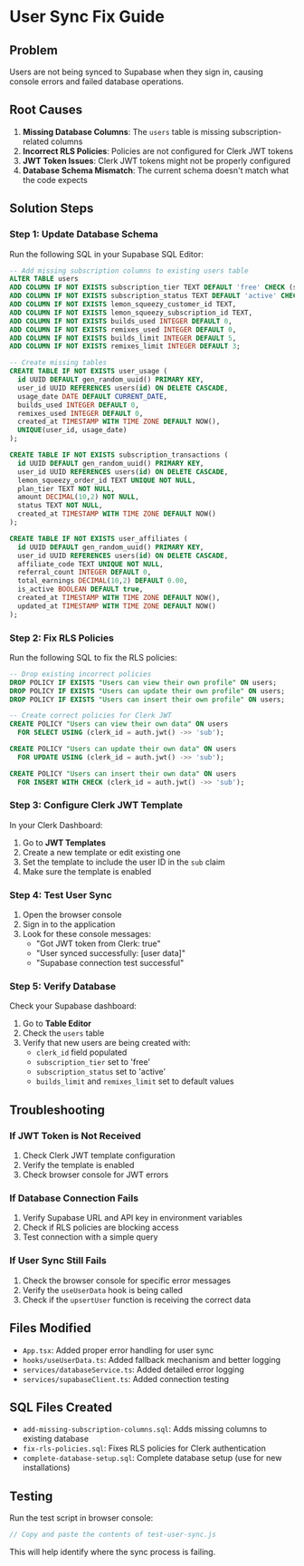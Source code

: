 # User Sync Fix Guide

## Problem
Users are not being synced to Supabase when they sign in, causing console errors and failed database operations.

## Root Causes
1. **Missing Database Columns**: The `users` table is missing subscription-related columns
2. **Incorrect RLS Policies**: Policies are not configured for Clerk JWT tokens
3. **JWT Token Issues**: Clerk JWT tokens might not be properly configured
4. **Database Schema Mismatch**: The current schema doesn't match what the code expects

## Solution Steps

### Step 1: Update Database Schema
Run the following SQL in your Supabase SQL Editor:

```sql
-- Add missing subscription columns to existing users table
ALTER TABLE users 
ADD COLUMN IF NOT EXISTS subscription_tier TEXT DEFAULT 'free' CHECK (subscription_tier IN ('free', 'basic', 'pro', 'enterprise')),
ADD COLUMN IF NOT EXISTS subscription_status TEXT DEFAULT 'active' CHECK (subscription_status IN ('active', 'inactive', 'cancelled', 'past_due')),
ADD COLUMN IF NOT EXISTS lemon_squeezy_customer_id TEXT,
ADD COLUMN IF NOT EXISTS lemon_squeezy_subscription_id TEXT,
ADD COLUMN IF NOT EXISTS builds_used INTEGER DEFAULT 0,
ADD COLUMN IF NOT EXISTS remixes_used INTEGER DEFAULT 0,
ADD COLUMN IF NOT EXISTS builds_limit INTEGER DEFAULT 5,
ADD COLUMN IF NOT EXISTS remixes_limit INTEGER DEFAULT 3;

-- Create missing tables
CREATE TABLE IF NOT EXISTS user_usage (
  id UUID DEFAULT gen_random_uuid() PRIMARY KEY,
  user_id UUID REFERENCES users(id) ON DELETE CASCADE,
  usage_date DATE DEFAULT CURRENT_DATE,
  builds_used INTEGER DEFAULT 0,
  remixes_used INTEGER DEFAULT 0,
  created_at TIMESTAMP WITH TIME ZONE DEFAULT NOW(),
  UNIQUE(user_id, usage_date)
);

CREATE TABLE IF NOT EXISTS subscription_transactions (
  id UUID DEFAULT gen_random_uuid() PRIMARY KEY,
  user_id UUID REFERENCES users(id) ON DELETE CASCADE,
  lemon_squeezy_order_id TEXT UNIQUE NOT NULL,
  plan_tier TEXT NOT NULL,
  amount DECIMAL(10,2) NOT NULL,
  status TEXT NOT NULL,
  created_at TIMESTAMP WITH TIME ZONE DEFAULT NOW()
);

CREATE TABLE IF NOT EXISTS user_affiliates (
  id UUID DEFAULT gen_random_uuid() PRIMARY KEY,
  user_id UUID REFERENCES users(id) ON DELETE CASCADE,
  affiliate_code TEXT UNIQUE NOT NULL,
  referral_count INTEGER DEFAULT 0,
  total_earnings DECIMAL(10,2) DEFAULT 0.00,
  is_active BOOLEAN DEFAULT true,
  created_at TIMESTAMP WITH TIME ZONE DEFAULT NOW(),
  updated_at TIMESTAMP WITH TIME ZONE DEFAULT NOW()
);
```

### Step 2: Fix RLS Policies
Run the following SQL to fix the RLS policies:

```sql
-- Drop existing incorrect policies
DROP POLICY IF EXISTS "Users can view their own profile" ON users;
DROP POLICY IF EXISTS "Users can update their own profile" ON users;
DROP POLICY IF EXISTS "Users can insert their own profile" ON users;

-- Create correct policies for Clerk JWT
CREATE POLICY "Users can view their own data" ON users
  FOR SELECT USING (clerk_id = auth.jwt() ->> 'sub');

CREATE POLICY "Users can update their own data" ON users
  FOR UPDATE USING (clerk_id = auth.jwt() ->> 'sub');

CREATE POLICY "Users can insert their own data" ON users
  FOR INSERT WITH CHECK (clerk_id = auth.jwt() ->> 'sub');
```

### Step 3: Configure Clerk JWT Template
In your Clerk Dashboard:

1. Go to **JWT Templates**
2. Create a new template or edit existing one
3. Set the template to include the user ID in the `sub` claim
4. Make sure the template is enabled

### Step 4: Test User Sync
1. Open the browser console
2. Sign in to the application
3. Look for these console messages:
   - "Got JWT token from Clerk: true"
   - "User synced successfully: [user data]"
   - "Supabase connection test successful"

### Step 5: Verify Database
Check your Supabase dashboard:

1. Go to **Table Editor**
2. Check the `users` table
3. Verify that new users are being created with:
   - `clerk_id` field populated
   - `subscription_tier` set to 'free'
   - `subscription_status` set to 'active'
   - `builds_limit` and `remixes_limit` set to default values

## Troubleshooting

### If JWT Token is Not Received
1. Check Clerk JWT template configuration
2. Verify the template is enabled
3. Check browser console for JWT errors

### If Database Connection Fails
1. Verify Supabase URL and API key in environment variables
2. Check if RLS policies are blocking access
3. Test connection with a simple query

### If User Sync Still Fails
1. Check the browser console for specific error messages
2. Verify the `useUserData` hook is being called
3. Check if the `upsertUser` function is receiving the correct data

## Files Modified
- `App.tsx`: Added proper error handling for user sync
- `hooks/useUserData.ts`: Added fallback mechanism and better logging
- `services/databaseService.ts`: Added detailed error logging
- `services/supabaseClient.ts`: Added connection testing

## SQL Files Created
- `add-missing-subscription-columns.sql`: Adds missing columns to existing database
- `fix-rls-policies.sql`: Fixes RLS policies for Clerk authentication
- `complete-database-setup.sql`: Complete database setup (use for new installations)

## Testing
Run the test script in browser console:
```javascript
// Copy and paste the contents of test-user-sync.js
```

This will help identify where the sync process is failing. 
